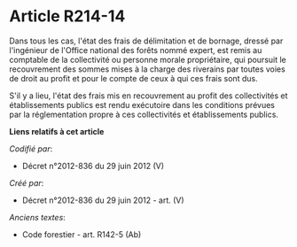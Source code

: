 # Article R214-14

Dans tous les cas, l'état des frais de délimitation et de bornage, dressé par l'ingénieur de l'Office national des forêts
nommé expert, est remis au comptable de la collectivité ou personne morale propriétaire, qui poursuit le recouvrement des
sommes mises à la charge des riverains par toutes voies de droit au profit et pour le compte de ceux à qui ces frais sont
dus.

S'il y a lieu, l'état des frais mis en recouvrement au profit des collectivités et établissements publics est rendu
exécutoire dans les conditions prévues par la réglementation propre à ces collectivités et établissements publics.

**Liens relatifs à cet article**

_Codifié par_:

  - Décret n°2012-836 du 29 juin 2012 (V)

_Créé par_:

  - Décret n°2012-836 du 29 juin 2012 - art. (V)

_Anciens textes_:

  - Code forestier - art. R142-5 (Ab)
